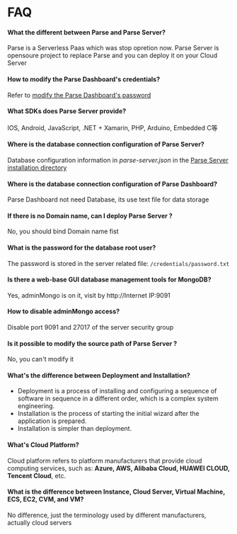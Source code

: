 # FAQ

#### What the different between Parse and Parse Server?

Parse is a Serverless Paas which was stop opretion now. Parse Server is opensoure project to replace Parse and you can deploy it on your Cloud Server

#### How to modify the Parse Dashboard's credentials?

Refer to [modify the Parse Dashboard's password](/solution-more.md#modify-parse-dashboard-credentials) 

#### What SDKs does Parse Server provide?

IOS, Android, JavaScript, .NET + Xamarin, PHP, Arduino, Embedded C等 

#### Where is the database connection configuration of Parse Server?

Database configuration information in *parse-server.json* in the [Parse Server installation directory](/stack-components.md#parse-server)

#### Where is the database connection configuration of Parse Dashboard? 

Parse Dashboard not need Database, its use text file for data storage

#### If there is no Domain name, can I deploy Parse Server ?

No, you should bind Domain name fist

#### What is the password for the database root user?

The password is stored in the server related file: `/credentials/password.txt`

#### Is there a web-base GUI database management tools for MongoDB?

Yes, adminMongo is on it, visit by http://Internet IP:9091

#### How to disable adminMongo access?

Disable port 9091 and 27017 of the server security group

#### Is it possible to modify the source path of Parse Server ?

No, you can't modify it

#### What's the difference between Deployment and Installation?

- Deployment is a process of installing and configuring a sequence of software in sequence in a different order, which is a complex system engineering.  
- Installation is the process of starting the initial wizard after the application is prepared.  
- Installation is simpler than deployment. 

#### What's Cloud Platform?

Cloud platform refers to platform manufacturers that provide cloud computing services, such as: **Azure, AWS, Alibaba Cloud, HUAWEI CLOUD, Tencent Cloud**, etc.

#### What is the difference between Instance, Cloud Server, Virtual Machine, ECS, EC2, CVM, and VM?

No difference, just the terminology used by different manufacturers, actually cloud servers